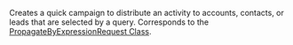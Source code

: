 Creates a quick campaign to distribute an activity to accounts, contacts, or leads that are selected by a query. 
Corresponds to the [PropagateByExpressionRequest Class](https://msdn.microsoft.com/library/microsoft.crm.sdk.messages.propagatebyexpressionrequest.aspx).
